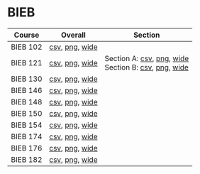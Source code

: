 # BIEB

| Course | Overall | Section |
| ------ | ------- | ------- |
| BIEB 102 | [csv](https://github.com/UCSD-Historical-Enrollment-Data/2024Fall/blob/main/overall/BIEB%20102.csv), [png](https://raw.githubusercontent.com/UCSD-Historical-Enrollment-Data/2024Fall/main/plot_overall/BIEB%20102.png), [wide](https://raw.githubusercontent.com/UCSD-Historical-Enrollment-Data/2024Fall/main/plot_overall_wide/BIEB%20102.png) |  |
| BIEB 121 | [csv](https://github.com/UCSD-Historical-Enrollment-Data/2024Fall/blob/main/overall/BIEB%20121.csv), [png](https://raw.githubusercontent.com/UCSD-Historical-Enrollment-Data/2024Fall/main/plot_overall/BIEB%20121.png), [wide](https://raw.githubusercontent.com/UCSD-Historical-Enrollment-Data/2024Fall/main/plot_overall_wide/BIEB%20121.png) | Section A: [csv](https://github.com/UCSD-Historical-Enrollment-Data/2024Fall/blob/main/section/BIEB%20121_A.csv), [png](https://raw.githubusercontent.com/UCSD-Historical-Enrollment-Data/2024Fall/main/plot_section/BIEB%20121_A.png), [wide](https://raw.githubusercontent.com/UCSD-Historical-Enrollment-Data/2024Fall/main/plot_section_wide/BIEB%20121_A.png)<br>Section B: [csv](https://github.com/UCSD-Historical-Enrollment-Data/2024Fall/blob/main/section/BIEB%20121_B.csv), [png](https://raw.githubusercontent.com/UCSD-Historical-Enrollment-Data/2024Fall/main/plot_section/BIEB%20121_B.png), [wide](https://raw.githubusercontent.com/UCSD-Historical-Enrollment-Data/2024Fall/main/plot_section_wide/BIEB%20121_B.png) |
| BIEB 130 | [csv](https://github.com/UCSD-Historical-Enrollment-Data/2024Fall/blob/main/overall/BIEB%20130.csv), [png](https://raw.githubusercontent.com/UCSD-Historical-Enrollment-Data/2024Fall/main/plot_overall/BIEB%20130.png), [wide](https://raw.githubusercontent.com/UCSD-Historical-Enrollment-Data/2024Fall/main/plot_overall_wide/BIEB%20130.png) |  |
| BIEB 146 | [csv](https://github.com/UCSD-Historical-Enrollment-Data/2024Fall/blob/main/overall/BIEB%20146.csv), [png](https://raw.githubusercontent.com/UCSD-Historical-Enrollment-Data/2024Fall/main/plot_overall/BIEB%20146.png), [wide](https://raw.githubusercontent.com/UCSD-Historical-Enrollment-Data/2024Fall/main/plot_overall_wide/BIEB%20146.png) |  |
| BIEB 148 | [csv](https://github.com/UCSD-Historical-Enrollment-Data/2024Fall/blob/main/overall/BIEB%20148.csv), [png](https://raw.githubusercontent.com/UCSD-Historical-Enrollment-Data/2024Fall/main/plot_overall/BIEB%20148.png), [wide](https://raw.githubusercontent.com/UCSD-Historical-Enrollment-Data/2024Fall/main/plot_overall_wide/BIEB%20148.png) |  |
| BIEB 150 | [csv](https://github.com/UCSD-Historical-Enrollment-Data/2024Fall/blob/main/overall/BIEB%20150.csv), [png](https://raw.githubusercontent.com/UCSD-Historical-Enrollment-Data/2024Fall/main/plot_overall/BIEB%20150.png), [wide](https://raw.githubusercontent.com/UCSD-Historical-Enrollment-Data/2024Fall/main/plot_overall_wide/BIEB%20150.png) |  |
| BIEB 154 | [csv](https://github.com/UCSD-Historical-Enrollment-Data/2024Fall/blob/main/overall/BIEB%20154.csv), [png](https://raw.githubusercontent.com/UCSD-Historical-Enrollment-Data/2024Fall/main/plot_overall/BIEB%20154.png), [wide](https://raw.githubusercontent.com/UCSD-Historical-Enrollment-Data/2024Fall/main/plot_overall_wide/BIEB%20154.png) |  |
| BIEB 174 | [csv](https://github.com/UCSD-Historical-Enrollment-Data/2024Fall/blob/main/overall/BIEB%20174.csv), [png](https://raw.githubusercontent.com/UCSD-Historical-Enrollment-Data/2024Fall/main/plot_overall/BIEB%20174.png), [wide](https://raw.githubusercontent.com/UCSD-Historical-Enrollment-Data/2024Fall/main/plot_overall_wide/BIEB%20174.png) |  |
| BIEB 176 | [csv](https://github.com/UCSD-Historical-Enrollment-Data/2024Fall/blob/main/overall/BIEB%20176.csv), [png](https://raw.githubusercontent.com/UCSD-Historical-Enrollment-Data/2024Fall/main/plot_overall/BIEB%20176.png), [wide](https://raw.githubusercontent.com/UCSD-Historical-Enrollment-Data/2024Fall/main/plot_overall_wide/BIEB%20176.png) |  |
| BIEB 182 | [csv](https://github.com/UCSD-Historical-Enrollment-Data/2024Fall/blob/main/overall/BIEB%20182.csv), [png](https://raw.githubusercontent.com/UCSD-Historical-Enrollment-Data/2024Fall/main/plot_overall/BIEB%20182.png), [wide](https://raw.githubusercontent.com/UCSD-Historical-Enrollment-Data/2024Fall/main/plot_overall_wide/BIEB%20182.png) |  |
